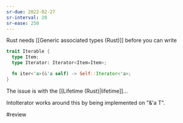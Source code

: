 ```yaml
---
sr-due: 2022-02-27
sr-interval: 20
sr-ease: 250
---
```


Rust needs [[Generic associated types (Rust)]] before you can write

```rust
trait Iterable {
  type Item;
  type Iterator: Iterator<Item=Item>;

  fn iter<'a>(&'a self) -> Self::Iterator<'a>;
}
  ```
The issue is with the [[Lifetime (Rust)|lifetime]]...

IntoIterator works around this by being implemented on "&'a T".

#review
